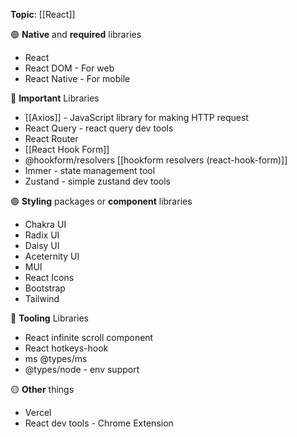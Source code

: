 **Topic**: [[React]] 

🟢 **Native** and **required** libraries
- React   
- React DOM    - For web
- React Native  - For mobile

🔴 **Important** Libraries 
- [[Axios]] - JavaScript library for making HTTP request
- React Query - react query dev tools
- React Router
- [[React Hook Form]]  
- @hookform/resolvers [[hookform resolvers (react-hook-form)]]
- Immer  - state management tool 
- Zustand - simple zustand dev tools

🟣 **Styling** packages or **component** libraries
- Chakra UI
- Radix UI
- Daisy UI
- Aceternity UI
- MUI
- React Icons
- Bootstrap
- Tailwind

🔵 **Tooling** Libraries
- React infinite scroll component
- React hotkeys-hook
- ms @types/ms
- @types/node  - env support

🟡 **Other** things
- Vercel
- React dev tools - Chrome Extension

